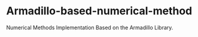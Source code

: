 # Armadillo-based-numerical-method
Numerical Methods Implementation Based on the Armadillo Library.
